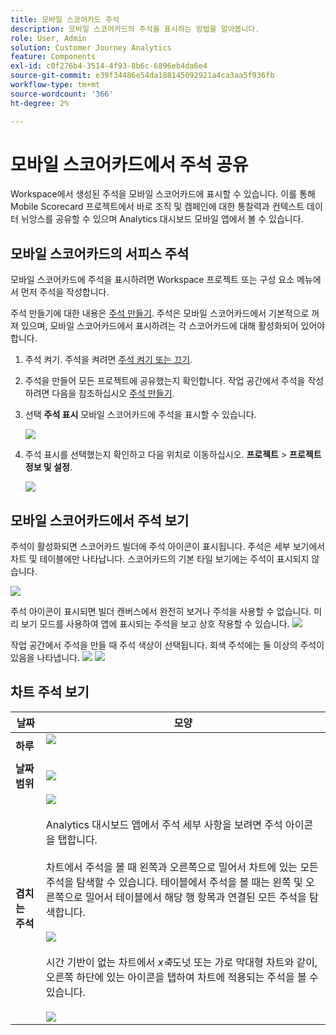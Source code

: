 ```yaml
---
title: 모바일 스코어카드 주석
description: 모바일 스코어카드의 주석을 표시하는 방법을 알아봅니다.
role: User, Admin
solution: Customer Journey Analytics
feature: Components
exl-id: c0f276b4-3514-4f93-8b6c-6896eb4da6e4
source-git-commit: e39f34486e54da188145092921a4ca3aa5f936fb
workflow-type: tm+mt
source-wordcount: '366'
ht-degree: 2%

---
```



# 모바일 스코어카드에서 주석 공유

Workspace에서 생성된 주석을 모바일 스코어카드에 표시할 수 있습니다. 이를 통해 Mobile Scorecard 프로젝트에서 바로 조직 및 캠페인에 대한 통찰력과 컨텍스트 데이터 뉘앙스를 공유할 수 있으며 Analytics 대시보드 모바일 앱에서 볼 수 있습니다.

## 모바일 스코어카드의 서피스 주석

모바일 스코어카드에 주석을 표시하려면 Workspace 프로젝트 또는 구성 요소 메뉴에서 먼저 주석을 작성합니다.

주석 만들기에 대한 내용은 [주석 만들기](create-annotations.md). 주석은 모바일 스코어카드에서 기본적으로 꺼져 있으며, 모바일 스코어카드에서 표시하려는 각 스코어카드에 대해 활성화되어 있어야 합니다.

1. 주석 켜기. 주석을 켜려면 [주석 켜기 또는 끄기](overview.md#annotations-on-off).

1. 주석을 만들어 모든 프로젝트에 공유했는지 확인합니다. 작업 공간에서 주석을 작성하려면 다음을 참조하십시오 [주석 만들기](create-annotations.md).

1. 선택 **주석 표시** 모바일 스코어카드에 주석을 표시할 수 있습니다.

   ![](assets/show-annotations.png)

1. 주석 표시를 선택했는지 확인하고 다음 위치로 이동하십시오. **프로젝트** > **프로젝트 정보 및 설정**.

   ![](assets/project-info-settings.png)

## 모바일 스코어카드에서 주석 보기

주석이 활성화되면 스코어카드 빌더에 주석 아이콘이 표시됩니다. 주석은 세부 보기에서 차트 및 테이블에만 나타납니다. 스코어카드의 기본 타일 보기에는 주석이 표시되지 않습니다.

![](assets/view-annotations.png)

주석 아이콘이 표시되면 빌더 캔버스에서 완전히 보거나 주석을 사용할 수 없습니다. 미리 보기 모드를 사용하여 앱에 표시되는 주석을 보고 상호 작용할 수 있습니다. ![](assets/preview-icon.png)

작업 공간에서 주석을 만들 때 주석 색상이 선택됩니다. 회색 주석에는 둘 이상의 주석이 있음을 나타냅니다. ![](assets/gray-annotations1.png) ![](assets/gray-annotations2.png)

## 차트 주석 보기

| 날짜 | 모양 |
| --- | --- |
| **하루** | ![](assets/single-day-mobile-annotations.png)<br></br> |
| **날짜 범위** | ![](assets/date-range.png) |
| **겹치는 주석** | ![](assets/overlapping-annotations.png)<br></br>Analytics 대시보드 앱에서 주석 세부 사항을 보려면 주석 아이콘을 탭합니다. <br></br>차트에서 주석을 볼 때 왼쪽과 오른쪽으로 밀어서 차트에 있는 모든 주석을 탐색할 수 있습니다. 테이블에서 주석을 볼 때는 왼쪽 및 오른쪽으로 밀어서 테이블에서 해당 행 항목과 연결된 모든 주석을 탐색합니다. <br></br>![](assets/swipe-multiple-annotations.png) <br></br>시간 기반이 없는 차트에서 *x축*&#x200B;도넛 또는 가로 막대형 차트와 같이, 오른쪽 하단에 있는 아이콘을 탭하여 차트에 적용되는 주석을 볼 수 있습니다.<br></br> ![](assets/charts-without-timebase.png) |
